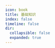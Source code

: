 ```yaml
---
icon: book
title: 基础知识
index: false
timeline: false
dir:
  collapsible: false
  expanded: true
---
```


